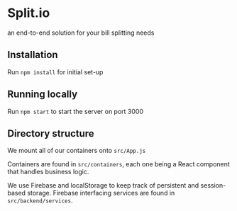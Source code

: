 # Split.io
an end-to-end solution for your bill splitting needs

## Installation
Run `npm install` for initial set-up

## Running locally
Run `npm start` to start the server on port 3000

## Directory structure

We mount all of our containers onto `src/App.js`

Containers are found in `src/containers`, each one being a React component that handles business logic.

We use Firebase and localStorage to keep track of persistent and session-based storage. Firebase interfacing services are found in `src/backend/services`.